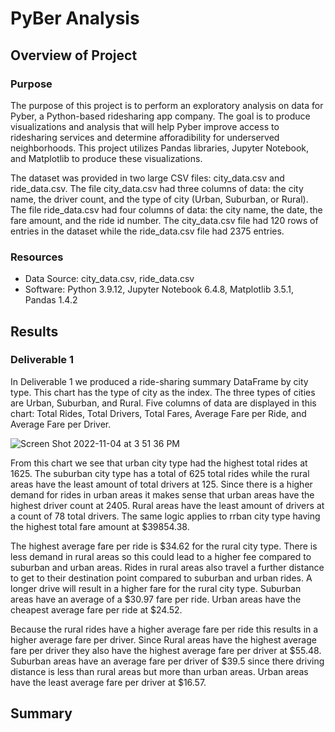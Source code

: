 # PyBer Analysis
## Overview of Project
### Purpose
The purpose of this project is to perform an exploratory analysis on data for Pyber, a Python-based ridesharing app company. The goal is to produce visualizations and analysis that will help Pyber improve access to ridesharing services and determine afforadibility for underserved neighborhoods. This project utilizes Pandas libraries, Jupyter Notebook, and Matplotlib to produce these visualizations. 

The dataset was provided in two large CSV files: city_data.csv and ride_data.csv. The file city_data.csv had three columns of data: the city name, the driver count, and the type of city (Urban, Suburban, or Rural). The file ride_data.csv had four columns of data: the city name, the date, the fare amount, and the ride id number. The city_data.csv file had 120 rows of entries in the dataset while the ride_data.csv file had 2375 entries. 
### Resources 
* Data Source: city_data.csv, ride_data.csv
* Software: Python 3.9.12, Jupyter Notebook 6.4.8, Matplotlib 3.5.1, Pandas 1.4.2
## Results
### Deliverable 1
In Deliverable 1 we produced a ride-sharing summary DataFrame by city type. This chart has the type of city as the index. The three types of cities are Urban, Suburban, and Rural. Five columns of data are displayed in this chart: Total Rides, Total Drivers, Total Fares, Average Fare per Ride, and Average Fare per Driver. 

![Screen Shot 2022-11-04 at 3 51 36 PM](https://user-images.githubusercontent.com/111299372/200063240-c6e0ab9f-ffe0-4677-850b-2307e950b3c2.png)

From this chart we see that urban city type had the highest total rides at 1625. The suburban city type has a total of 625 total rides while the rural areas have the least amount of total drivers at 125. Since there is a higher demand for rides in urban areas it makes sense that urban areas have the highest driver count at 2405. Rural areas have the least amount of drivers at a count of 78 total drivers. The same logic applies to rrban city type having the highest total fare amount at $39854.38. 

The highest average fare per ride is $34.62 for the rural city type. There is less demand in rural areas so this could lead to a higher fee compared to suburban and urban areas. Rides in rural areas also travel a further distance to get to their destination point compared to suburban and urban rides. A longer drive will result in a higher fare for the rural city type. Suburban areas have an average of a $30.97 fare per ride. Urban areas have the cheapest average fare per ride at $24.52. 

Because the rural rides have a higher average fare per ride this results in a higher average fare per driver. Since Rural areas have the highest average fare per driver they also have the highest average fare per driver at $55.48. Suburban areas have an average fare per driver of $39.5 since there driving distance is less than rural areas but more than urban areas. Urban areas have the least average fare per driver at $16.57. 



## Summary
